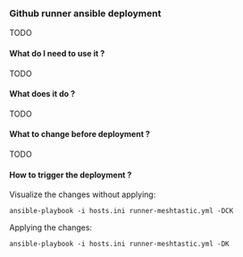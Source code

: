### Github runner ansible deployment
TODO

#### What do I need to use it ?
TODO

#### What does it do ?
TODO

#### What to change before deployment ?
TODO

#### How to trigger the deployment ?

Visualize the changes without applying:
```
ansible-playbook -i hosts.ini runner-meshtastic.yml -DCK
```

Applying the changes:
```
ansible-playbook -i hosts.ini runner-meshtastic.yml -DK
```